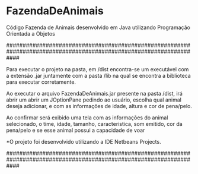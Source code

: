 # FazendaDeAnimais
Código Fazenda de Animais desenvolvido em Java utilizando Programação Orientada a Objetos

####################################################################################################################

Para executar o projeto na pasta, em /dist encontra-se um executável com a extensão .jar juntamente com a pasta /lib
na qual se encontra a biblioteca para executar corretamente.

Ao executar o arquivo FazendaDeAnimais.jar presente na pasta /dist, irá abrir um abrir um JOptionPane pedindo ao usuário,
escolha qual animal deseja adicionar, e com as informações de idade, altura e cor de pena/pelo.

Ao confirmar será exibido uma tela com as informações do animal selecionado, o time, idade, tamanho, caracteristica,
som emitido, cor da pena/pelo e se esse animal possui a capacidade de voar

*O projeto foi desenvolvido utilizando a IDE Netbeans Projects.

####################################################################################################################
